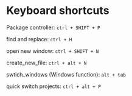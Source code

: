 Keyboard shortcuts
======

Package controller: ```ctrl + SHIFT + P```

find and replace: ```ctrl + H```

open new window: ```ctrl + SHIFT + N```

create_new_file: ```ctrl + alt + N```

swtich_windows (Windows function): ```alt + tab```

quick switch projects: ```ctrl + alt + P```